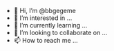 - 👋 Hi, I’m @bbgegeme
- 👀 I’m interested in ...
- 🌱 I’m currently learning ...
- 💞️ I’m looking to collaborate on ...
- 📫 How to reach me ...

<!---
bbgegeme/bbgegeme is a ✨ special ✨ repository because its `README.md` (this file) appears on your GitHub profile.
You can click the Preview link to take a look at your changes.
--->
